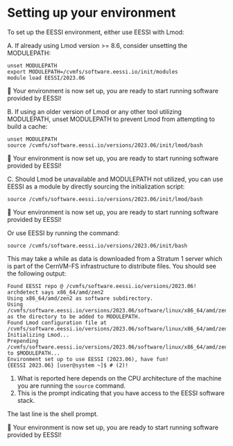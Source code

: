 # Setting up your environment

To set up the EESSI environment, either use EESSI with Lmod:

A. If already using Lmod version >= 8.6, consider unsetting the MODULEPATH:

``` { .bash .copy }
unset MODULEPATH
export MODULEPATH=/cvmfs/software.eessi.io/init/modules
module load EESSI/2023.06
```

:clap: Your environment is now set up, you are ready to start running software provided by EESSI!

B. If using an older version of Lmod or any other tool utilizing MODULEPATH, unset MODULEPATH to prevent Lmod from attempting to build a cache: 

``` { .bash .copy }
unset MODULEPATH
source /cvmfs/software.eessi.io/versions/2023.06/init/lmod/bash
```

:clap: Your environment is now set up, you are ready to start running software provided by EESSI!

C. Should Lmod be unavailable and MODULEPATH not utilized, you can use EESSI as a module by directly sourcing the initialization script:

``` { .bash .copy }
source /cvmfs/software.eessi.io/versions/2023.06/init/lmod/bash
```

:clap: Your environment is now set up, you are ready to start running software provided by EESSI!

Or use EESSI by running the command:

``` { .bash .copy }
source /cvmfs/software.eessi.io/versions/2023.06/init/bash
```

This may take a while as data is downloaded from a Stratum 1 server which is
part of the CernVM-FS infrastructure to distribute files. You should see the
following output:

``` { .yaml .no-copy }
Found EESSI repo @ /cvmfs/software.eessi.io/versions/2023.06!
archdetect says x86_64/amd/zen2
Using x86_64/amd/zen2 as software subdirectory.
Using /cvmfs/software.eessi.io/versions/2023.06/software/linux/x86_64/amd/zen2/modules/all as the directory to be added to MODULEPATH.
Found Lmod configuration file at /cvmfs/software.eessi.io/versions/2023.06/software/linux/x86_64/amd/zen2/.lmod/lmodrc.lua
Initializing Lmod...
Prepending /cvmfs/software.eessi.io/versions/2023.06/software/linux/x86_64/amd/zen2/modules/all to $MODULEPATH...
Environment set up to use EESSI (2023.06), have fun!
{EESSI 2023.06} [user@system ~]$ # (2)!
```

1.  What is reported here depends on the CPU architecture of the machine you are
    running the `source` command.
2.  This is the prompt indicating that you have access to the EESSI software
    stack.

The last line is the shell prompt.

:clap: Your environment is now set up, you are ready to start running software provided by EESSI!
